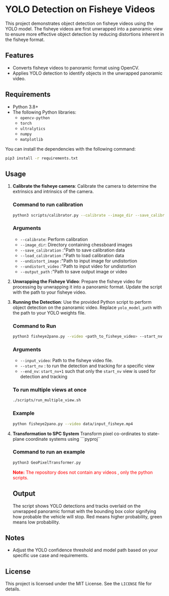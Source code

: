 # YOLO Detection on Fisheye Videos

This project demonstrates object detection on fisheye videos using the YOLO model. The fisheye videos are first unwrapped into a panoramic view to ensure more effective object detection by reducing distortions inherent in the fisheye format.

## Features
- Converts fisheye videos to panoramic format using OpenCV.
- Applies YOLO detection to identify objects in the unwrapped panoramic video.

## Requirements
- Python 3.8+
- The following Python libraries:
  - `opencv-python`
  - `torch`
  - `ultralytics`
  - `numpy`
  - `matplotlib`

You can install the dependencies with the following command:

```bash
pip3 install -r requirements.txt
```

## Usage
 1. **Calibrate the fisheye camera**:
   Calibrate the camera to determine the extrinsics and intrinsics of the camera.
      ### Command to run calibration 
      ```bash
      python3 scripts/calibrator.py --calibrate --image_dir --save_calibration --load_calibration --undistort_image --undistort_video --output_path
      ```
      ### Arguments 
      - ```--calibrate```: Perform calibration
      - ```--image_dir```: Directory containing chessboard images
      - ```--save_calibration``` :"Path to save calibration data
      - ```--load_calibration``` :"Path to load calibration data
      - ```--undistort_image``` :"Path to input image for undistortion
      - ```--undistort_video``` :"Path to input video for undistortion
      - ```--output_path``` :"Path to save output image or video

2. **Unwrapping the Fisheye Video**:
   Prepare the fisheye video for processing by unwrapping it into a panoramic format. Update the script with the path to your fisheye video.

3. **Running the Detection**:
   Use the provided Python script to perform object detection on the panoramic video. Replace `yolo_model_path` with the path to your YOLO weights file.
   ### Command to Run
   ```bash
   python3 fisheye2pano.py --video <path_to_fisheye_video> --start_nv 0 --end_nv 1
   ```

   ### Arguments
   - `--input_video`: Path to the fisheye video file.
   - `--start_nv` : to run the detection and tracking for a specific view
   - `--end_nv`: `start_nv+1` such that only the `start_nv` view is used for detection and tracking

   ### To run multiple views at once 
   ```bash
   ./scripts/run_multiple_view.sh
   ```

   ### Example
   ```bash
   python fisheye2pano.py --video data/input_fisheye.mp4
   ```
4. **Transformation to SPC System**
   Transform pixel co-ordinates to state-plane coordinate systems using ```pyproj``
   ### Command to run an example 
   ```bash 
   python3 GeoPixelTransformer.py 
   ```

   <span style="color:red;">**Note:** The repository does not contain any videos , only the python scripts.</span>
   ## Output
   The script shows YOLO detections and tracks overlaid on the unwrapped panoramic format with the bounding box color signifying how probable the vehicle will stop. Red means higher probability, green means low probability.


## Notes
- Adjust the YOLO confidence threshold and model path based on your specific use case and requirements.

## License
This project is licensed under the MIT License. See the `LICENSE` file for details.
